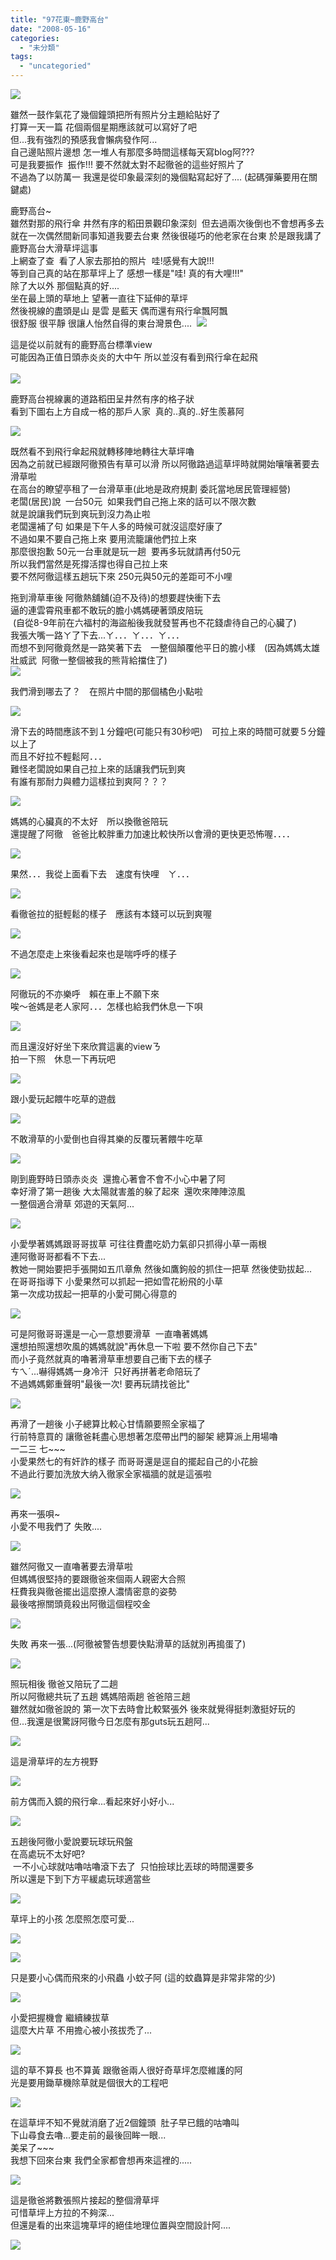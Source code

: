 ```yaml
---
title: "97花東~鹿野高台"
date: "2008-05-16"
categories: 
  - "未分類"
tags: 
  - "uncategoried"
---
```


![](images/2485346458_1055d45c3c.jpg)

雖然一鼓作氣花了幾個鐘頭把所有照片分主題給貼好了  
打算一天一篇 花個兩個星期應該就可以寫好了吧  
但...我有強烈的預感我會懶病發作阿...  
自己邊貼照片邊想 怎一堆人有那麼多時間這樣每天寫blog阿???  
可是我要振作  振作!!! 要不然就太對不起徹爸的這些好照片了  
不過為了以防萬一 我還是從印象最深刻的幾個點寫起好了.... (起碼彈藥要用在關鍵處)  
  
鹿野高台~   
雖然對那的飛行傘 井然有序的稻田景觀印象深刻  但去過兩次後倒也不會想再多去  
就在一次偶然間新同事知道我要去台東 然後很碰巧的他老家在台東 於是跟我講了鹿野高台大滑草坪這事  
上網查了查  看了人家去那拍的照片  哇!感覺有大說!!!  
等到自己真的站在那草坪上了 感想一樣是"哇! 真的有大哩!!!"  
除了大以外 那個點真的好....  
坐在最上頭的草地上 望著一直往下延伸的草坪  
然後視線的盡頭是山 是雲 是藍天 偶而還有飛行傘飄阿飄  
很舒服 很平靜 很讓人怡然自得的東台灣景色....  ![](images/2485346458_1055d45c3c.jpg)

這是從以前就有的鹿野高台標準view  
可能因為正值日頭赤炎炎的大中午 所以並沒有看到飛行傘在起飛  
    
![](images/2485349522_1ea3c7b5f3.jpg)  
  
鹿野高台視線裏的道路稻田呈井然有序的格子狀  
看到下圖右上方自成一格的那戶人家  真的..真的..好生羨慕阿  
  
![](images/2484533323_ccb9ce5ba2.jpg)  
  
既然看不到飛行傘起飛就轉移陣地轉往大草坪嚕  
因為之前就已經跟阿徹預告有草可以滑 所以阿徹路過這草坪時就開始嚷嚷著要去滑草啦  
在高台的瞭望亭租了一台滑草車(此地是政府規劃 委託當地居民管理經營)  
老闆(居民)說  一台50元  如果我們自己拖上來的話可以不限次數  
就是說讓我們玩到爽玩到沒力為止啦  
老闆還補了句 如果是下午人多的時候可就沒這麼好康了  
不過如果不要自己拖上來 要用流籠讓他們拉上來  
那麼很抱歉 50元一台車就是玩一趟  要再多玩就請再付50元  
所以我們當然是死撐活撐也得自己拉上來  
要不然阿徹這樣五趟玩下來 250元與50元的差距可不小哩   
  
拖到滑草車後 阿徹熱舖舖(迫不及待)的想要趕快衝下去  
逼的連雲霄飛車都不敢玩的膽小媽媽硬著頭皮陪玩  
 (自從8-9年前在六福村的海盜船後我就發誓再也不花錢虐待自己的心臟了)  
我張大嘴一路ㄚ了下去...ㄚ．．．ㄚ．．．ㄚ．．．  
而想不到阿徹竟然是一路笑著下去　一整個顛覆他平日的膽小樣　(因為媽媽太雄壯威武  阿徹一整個被我的熊背給擋住了)  
![](images/2485349194_3c11afcba5.jpg)  
  
我們滑到哪去了？　在照片中間的那個橘色小點啦  
  
![](images/2485349050_2d0c3c69d7.jpg)  
  
滑下去的時間應該不到１分鐘吧(可能只有30秒吧)　可拉上來的時間可就要５分鐘以上了  
而且不好拉不輕鬆阿．．．  
難怪老闆說如果自己拉上來的話讓我們玩到爽  
有誰有那耐力與體力這樣拉到爽阿？？？  
  
![](images/2485348480_4b72b81d3f.jpg)  
  
媽媽的心臟真的不太好　所以換徹爸陪玩  
還提醒了阿徹　爸爸比較胖重力加速比較快所以會滑的更快更恐怖喔．．．．  
  
![](images/2484532191_17c36e858d.jpg)  
  
果然．．．我從上面看下去　速度有快哩　ㄚ．．．  
  
![](images/2485348076_95fd08163b.jpg)  
  
看徹爸拉的挺輕鬆的樣子　應該有本錢可以玩到爽喔  
  
![](images/2484531867_cb558fb89f.jpg)  
  
不過怎麼走上來後看起來也是喘呼呼的樣子  
  
![](images/2485347728_e00164de14.jpg)  
  
阿徹玩的不亦樂呼　賴在車上不願下來  
唉～爸媽是老人家阿．．．怎樣也給我們休息一下唄  
  
![](images/2485347574_231c3aa086.jpg)  
  
而且還沒好好坐下來欣賞這裏的viewㄋ  
拍一下照　休息一下再玩吧  
  
![](images/2484531201_576d6bbf48.jpg)  
  
跟小愛玩起餵牛吃草的遊戲  
  
![](images/2485347018_7f3f77aa41.jpg)  
  
不敢滑草的小愛倒也自得其樂的反覆玩著餵牛吃草  
  
![](images/2484530809_bd55f70ab3.jpg)  
  
剛到鹿野時日頭赤炎炎  還擔心著會不會不小心中暑了阿  
幸好滑了第一趟後 大太陽就害羞的躲了起來  還吹來陣陣涼風  
一整個適合滑草 郊遊的天氣阿...  
  
![](images/2485346566_fb8a635b9e.jpg)  
  
小愛學著媽媽跟哥哥拔草 可往往費盡吃奶力氣卻只抓得小草一兩根  
連阿徹哥哥都看不下去...  
教她一開始要把手張開如五爪章魚 然後如鷹鉤般的抓住一把草 然後使勁拔起...  
在哥哥指導下 小愛果然可以抓起一把如雪花紛飛的小草    
第一次成功拔起一把草的小愛可開心得意的  
  
![](images/2484530395_946fa1d6c6.jpg)  
  
可是阿徹哥哥還是一心一意想要滑草  一直嚕著媽媽  
還想拍照還想吹風的媽媽就說"再休息一下啦 要不然你自己下去"  
而小子竟然就真的嚕著滑草車想要自己衝下去的樣子  
ㄘㄟˊ...嚇得媽媽一身冷汗  只好再拼著老命陪玩了  
不過媽媽鄭重聲明"最後一次! 要再玩請找爸比"  
  
![](images/2484530031_08086b0381.jpg)  
  
再滑了一趟後 小子總算比較心甘情願要照全家福了  
行前特意買的 讓徹爸耗盡心思想著怎麼帶出門的腳架 總算派上用場嚕  
一二三 七~~~   
小愛果然七的有奸詐的樣子 而哥哥還是逕自的擺起自己的小花臉  
不過此行要加洗放大纳入徹家全家福牆的就是這張啦  
  
![](images/2485345572_6a135ccc06.jpg)  
  
再來一張唄~   
小愛不甩我們了 失敗....  
  
![](images/2484529475_c4706c377e.jpg)  
  
雖然阿徹又一直嚕著要去滑草啦  
但媽媽很堅持的要跟徹爸來個兩人親密大合照  
枉費我與徹爸擺出這麼撩人濃情密意的姿勢  
最後喀擦關頭竟殺出阿徹這個程咬金  
  
![](images/2484529055_232ea6b280.jpg)  
  
失敗 再來一張...(阿徹被警告想要快點滑草的話就別再搗蛋了)  
  
![](images/2484528903_738a6fecff.jpg)  
  
照玩相後 徹爸又陪玩了二趟  
所以阿徹總共玩了五趟 媽媽陪兩趟 爸爸陪三趟  
雖然就如徹爸說的 第一次下去時會比較緊張外 後來就覺得挺刺激挺好玩的  
但...我還是很驚訝阿徹今日怎麼有那guts玩五趟阿...  
  
![](images/2484528695_944196513d.jpg)  
  
這是滑草坪的左方視野  
  
![](images/2484529835_2a8b9f2438.jpg)  
  
前方偶而入鏡的飛行傘...看起來好小好小...  
  
![](images/2484532665_129318998f.jpg)  
  
五趟後阿徹小愛說要玩球玩飛盤  
在高處玩不太好吧?  
 一不小心球就咕嚕咕嚕滾下去了  只怕撿球比丟球的時間還要多  
所以還是下到下方平緩處玩球適當些  
  
![](images/2484528107_004d4aa347.jpg)  
  
草坪上的小孩 怎麼照怎麼可愛...  
  
![](images/2484527863_179d45cd9d.jpg)  
  
![](images/2484527647_23a16ecf7c.jpg)  
  
只是要小心偶而飛來的小飛蟲 小蚊子阿 (這的蚊蟲算是非常非常的少)  
  
![](images/2484527415_27c82a1147.jpg)  
  
小愛把握機會 繼續練拔草   
這麼大片草 不用擔心被小孩拔禿了...  
  
![](images/2485342850_ba767206f2.jpg)  
  
這的草不算長 也不算黃 跟徹爸兩人很好奇草坪怎麼維護的阿  
光是要用鋤草機除草就是個很大的工程吧  
  
![](images/2484527167_a59b346701.jpg)  
  
在這草坪不知不覺就消磨了近2個鐘頭  肚子早已餓的咕嚕叫  
下山尋食去嚕...要走前的最後回眸一眼...  
美呆了~~~  
我想下回來台東 我們全家都會想再來這裡的.....  
  
  
![](images/2485342592_c78dbd4bc3.jpg)  
  
這是徹爸將數張照片接起的整個滑草坪  
可惜草坪上方拉的不夠深...  
但還是看的出來這塊草坪的絕佳地理位置與空間設計阿....  
  
![](images/2485260572_eb1938d588_b.jpg)
